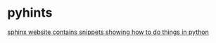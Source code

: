 # pyhints
[sphinx website contains snippets showing how to do things in python](https://lneisenman.github.io/pyhints/index.html)

